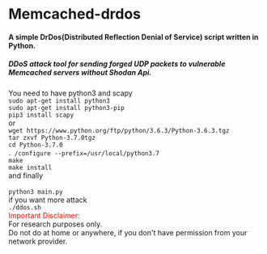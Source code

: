 # Memcached-drdos
#### A simple DrDos(Distributed Reflection Denial of Service) script written in Python.<br>
##### DDoS attack tool for sending forged UDP packets to vulnerable Memcached servers without Shodan Api.<br>
You need to have python3 and scapy<br>
```sudo apt-get install python3```<br>
```sudo apt-get install python3-pip```<br>
```pip3 install scapy```<br>
or<br>
```wget https://www.python.org/ftp/python/3.6.3/Python-3.6.3.tgz ```<br>
```tar zxvf Python-3.7.0tgz```<br>
```cd Python-3.7.0```<br>
```．/configure --prefix=/usr/local/python3.7```<br>
```make```<br>
```make install```<br>
and finally<br><br>
```python3 main.py```<br>
if you want more attack<br>
```./ddos.sh```<br>
<font color=red>Important Disclaimer:</font><br>
For research purposes only.<br>
Do not do at home or anywhere, if you don't have permission from your network provider.<br>
